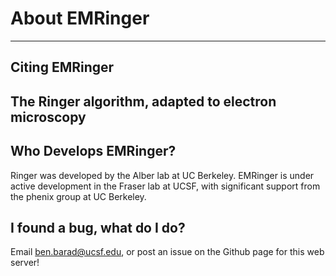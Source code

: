 # About EMRinger
------------

## Citing EMRinger

## The Ringer algorithm, adapted to electron microscopy

## Who Develops EMRinger?
Ringer was developed by the Alber lab at UC Berkeley. 
EMRinger is under active development in the Fraser lab at UCSF, with significant support from the phenix group at UC Berkeley.

## I found a bug, what do I do?
Email ben.barad@ucsf.edu, or post an issue on the Github page for this web server!

